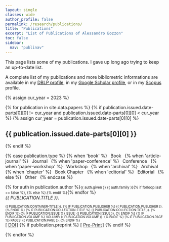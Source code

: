 ```yaml
---
layout: single
classes: wide
author_profile: false
permalink: /research/publications/
title: "Publications"
excerpt: "List of Publications of Alessandro Bozzon"
toc: false
sidebar:
  nav: "publinav"
---
```


This page lists some of my publications. I gave up long ago trying to keep an up-to-date list. 

A complete list of my publications and more bibliometric informations are available in my [DBLP profile](http://www.informatik.uni-trier.de/~ley/db/indices/a-tree/b/Bozzon:Alessandro.html),  in my [Google Scholar profile](http://bit.ly/BozzonScholarProfile), or in my [Scopus](http://bit.ly/BozzonScopusProfile) profile.

{% assign cur_year = 2023 %}

{% for publication in site.data.papers %}
  {% if publication.issued.date-parts[0][0] != cur_year and publication.issued.date-parts[0][0] < cur_year %}
    {% assign cur_year = publication.issued.date-parts[0][0] %}
## {{ publication.issued.date-parts[0][0] }}
  {% endif %}
<p>
<div itemscope itemtype="http://schema.org/ScholarlyArticle">
  {% case publication.type %}
    {% when 'book' %}
     <span class="btn btn--primary btn--small" style="padding: 0.1em 0.5em;">Book</span>
    {% when 'article-journal' %}
     <span class="btn btn--warning btn--small" style="padding: 0.1em 0.5em;">Journal</span>
    {% when 'paper-conference' %}
     <span class="btn btn--info btn--small" style="padding: 0.1em 0.5em;">Conference</span>
     {% when 'paper-workshop' %}
     <span class="btn btn--success btn--small" style="padding: 0.1em 0.5em;">Workshop</span>
     {% when 'archival' %}
     <span class="btn btn--success btn--small" style="padding: 0.1em 0.5em;">Archival</span>
     {% when 'chapter' %}
     <span class="btn btn--success btn--small" style="padding: 0.1em 0.5em;">Book Chapter</span>
     {% when 'editorial' %}
     <span class="btn btn--primary btn--small" style="padding: 0.1em 0.5em;">Editorial</span>
    {% else %}
     <span class="btn btn--danger btn--small" style="padding: 0.1em 0.5em;">Other</span>
  {% endcase %}
  
  {% for auth in publication.author %}<span style="font-size: 0.8em;" itemprop="author">{{ auth.given }} {{ auth.family }}{% if forloop.last == false %}, {% else %}.{% endif %}</span>{% endfor %}
  <br/>
  <em><span style="text-transform:uppercase" itemprop="name">{{ publication.title }}</span></em>.
  <div style="font-size: 0.7em; text-transform:uppercase" itemprop="isPartOf" itemscope itemtype="http://schema.org/Periodical">
    <span itemprop="name">{{ publication.container-title }}.</span>
  {% if publication.publisher %}
    <span>{{ publication.publisher }}.</span>
  {% endif %}
  {% if publication.collection-title %}
    <span>{{ publication.collection-title }}.</span>
  {% endif %}
  {% if publication.issue %}
    <span>Issue: {{ publication.issue }}.</span>
  {% endif %}
   {% if publication.volume %}
    <span>Volume: {{ publication.volume }}.</span>
  {% endif %}
  {% if publication.page %}
    <span>Pages: {{ publication.page }}.</span>
  {% endif %}
  </div>
  [<span style="padding: 0.1em 0.1em;"><i class="fas fa-link"></i></span><span style="padding: 0.1em 0.1em;"><a target="_blank" href="{{ publication.URL }}">DOI</a></span>]
  {% if publication.preprint %}
    [<span style="padding: 0.1em 0.1em;"><i class="fas fa-file-pdf"></i></span><span style="padding: 0.1em 0.1em;"><a target="_blank"  href="{{ publication.URL }}">Pre-Print</a></span>]
  {% endif %}
</div>
</p>
{% endfor %}
